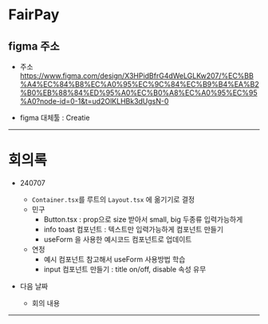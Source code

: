 # FairPay

## figma 주소

- 주소
  https://www.figma.com/design/X3HPidBfrG4dWeLGLKw207/%EC%BB%A4%EC%84%B8%EC%A0%95%EC%9C%84%EC%B9%B4%EA%B2%B0%EB%88%84%ED%95%A0%EC%B0%A8%EC%A0%95%EC%95%A0?node-id=0-1&t=ud2OlKLHBk3dUgsN-0

- figma 대체툴 : Creatie

---

# 회의록

- 240707

  - `Container.tsx`를 루트의 `Layout.tsx` 에 옮기기로 결정
  - 민구
    - Button.tsx : prop으로 size 받아서 small, big 두종류 입력가능하게
    - info toast 컴포넌트 : 텍스트만 입력가능하게 컴포넌트 만들기
    - useForm 을 사용한 예시코드 컴포넌트로 업데이트
  - 연정
    - 예시 컴포넌트 참고해서 useForm 사용방법 학습
    - input 컴포넌트 만들기 : title on/off, disable 속성 유무

- 다음 날짜
  - 회의 내용

---
